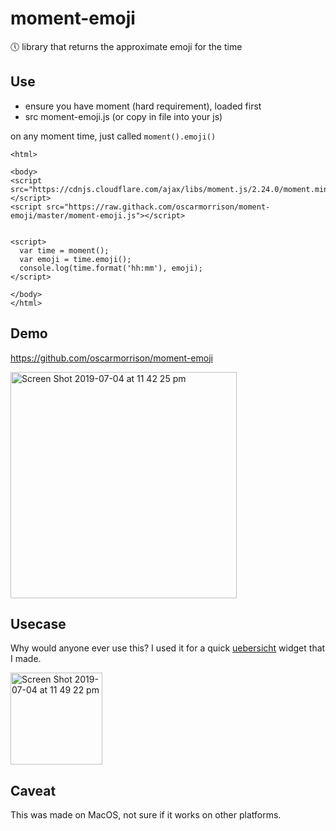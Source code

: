 # moment-emoji
🕔 library that returns the approximate emoji for the time


## Use
- ensure you have moment (hard requirement), loaded first
- src moment-emoji.js (or copy in file into your js)

on any moment time, just called `moment().emoji()`

```
<html>

<body>
<script src="https://cdnjs.cloudflare.com/ajax/libs/moment.js/2.24.0/moment.min.js"></script>
<script src="https://raw.githack.com/oscarmorrison/moment-emoji/master/moment-emoji.js"></script>


<script>
  var time = moment();
  var emoji = time.emoji();
  console.log(time.format('hh:mm'), emoji);
</script>

</body>
</html>

```

## Demo

https://github.com/oscarmorrison/moment-emoji

<img width="362" alt="Screen Shot 2019-07-04 at 11 42 25 pm" src="https://user-images.githubusercontent.com/1651212/60671055-96560600-9eb5-11e9-9cb4-dafaba31918b.png">

## Usecase

Why would anyone ever use this? I used it for a quick [uebersicht](https://github.com/felixhageloh/uebersicht) widget that I made.

<img width="147" alt="Screen Shot 2019-07-04 at 11 49 22 pm" src="https://user-images.githubusercontent.com/1651212/60671430-6b1fe680-9eb6-11e9-8b7f-d70a18f47c92.png">

## Caveat

This was made on MacOS, not sure if it works on other platforms.

